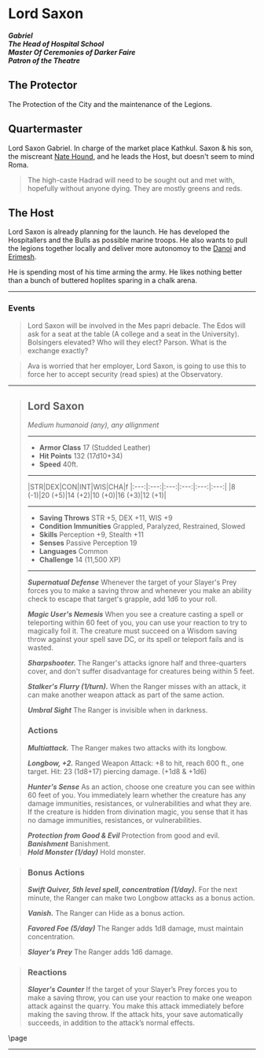 # Lord Saxon
  ***Gabriel***   
  ***The Head of Hospital School***  
  ***Master Of Ceremonies of Darker Faire***  
  ***Patron of the Theatre***

## The Protector 

The Protection of the City and the maintenance of the Legions. 

## Quartermaster

Lord Saxon Gabriel. In charge of the market place Kathkul. Saxon & his son, the miscreant [Nate Hound](/p/nate.md), and he leads the Host, but doesn't seem to mind Roma.

> The high-caste Hadrad will need to be sought out and met with, hopefully without anyone dying. They are mostly greens and reds.

## The Host

Lord Saxon is already planning for the launch. He has developed the Hospitallers and the Bulls as possible marine troops. He also wants to pull the legions together locally and deliver more autonomoy to the [Danoi](/f/danoi.md) and [Erimesh](/f/the_erimesh.md). 

He is spending most of his time arming the army. He likes nothing better than a bunch of buttered hoplites sparing in a chalk arena.

---

### Events

> Lord Saxon will be involved in the Mes papri debacle. The Edos will ask for a seat at the table (A college and a seat in the University). Bolsingers elevated? Who will they elect? Parson. What is the exchange exactly?

> Ava is worried that her employer, Lord Saxon, is going to use this to force her to accept security (read spies) at the Observatory.

___
> ## Lord Saxon
>*Medium humanoid (any), any allignment*
> ___
> - **Armor Class** 17 (Studded Leather)
> - **Hit Points** 132 (17d10+34)
> - **Speed** 40ft.
>___
>|STR|DEX|CON|INT|WIS|CHA|f
>|:---:|:---:|:---:|:---:|:---:|:---:|
>|8 (-1)|20 (+5)|14 (+2)|10 (+0)|16 (+3)|12 (+1)|
>___
> - **Saving Throws** STR +5, DEX +11, WIS +9
> - **Condition Immunities** Grappled, Paralyzed, Restrained, Slowed
> - **Skills** Perception +9, Stealth +11
> - **Senses** Passive Perception 19
> - **Languages** Common
> - **Challenge** 14 (11,500 XP)
> ___
>
> ***Supernatual Defense*** Whenever the target of your Slayer's Prey forces you to make a saving throw and whenever you make an ability check to escape that target's grapple, add 1d6 to your roll.
>
> ***Magic User's Nemesis*** When you see a creature casting a spell or teleporting within 60 feet of you, you can use your reaction to try to magically foil it. The creature must succeed on a Wisdom saving throw against your spell save DC, or its spell or teleport fails and is wasted.
>
> ***Sharpshooter.*** The Ranger's attacks ignore half and three-quarters cover, and don't suffer disadvantage for creatures being within 5 feet.
>
> ***Stalker's Flurry (1/turn).*** When the Ranger misses with an attack, it can make another weapon attack as part of the same action.
>
> ***Umbral Sight*** The Ranger is invisible when in darkness.
> ### Actions
> ***Multiattack.*** The Ranger makes two attacks with its longbow.
>
> ***Longbow, +2.*** Ranged Weapon Attack: +8 to hit, reach 600 ft., one target. Hit: 23 (1d8+17) piercing damage. (+1d8 & +1d6)
>
> ***Hunter's Sense*** As an action, choose one creature you can see within 60 feet of you. You immediately learn whether the creature has any damage immunities, resistances, or vulnerabilities and what they are. If the creature is hidden from divination magic, you sense that it has no damage immunities, resistances, or vulnerabilities.
>
> ***Protection from Good & Evil*** Protection from good and evil.  
> ***Banishment*** Banishment.  
> ***Hold Monster (1/day)*** Hold monster.
>

> ### Bonus Actions
> ***Swift Quiver, 5th level spell, concentration (1/day).*** For the next minute, the Ranger can make two Longbow attacks as a bonus action.
>
> ***Vanish.*** The Ranger can Hide as a bonus action.
>
> ***Favored Foe (5/day)*** The Ranger adds 1d8 damage, must maintain concentration.
>
> ***Slayer's Prey*** The Ranger adds 1d6 damage.
>

> ### Reactions
> ***Slayer's Counter***  If the target of your Slayer’s Prey forces you to make a saving throw, you can use your reaction to make one weapon attack against the quarry. You make this attack immediately before making the saving throw. If the attack hits, your save automatically succeeds, in addition to the attack’s normal effects.

\page
___
